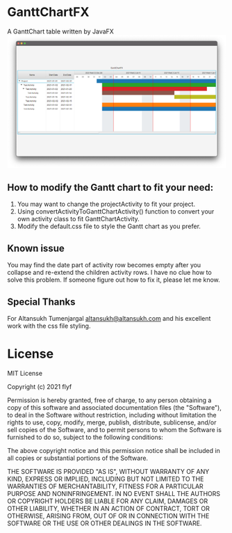 # GanttChartFX
A GanttChart table written by JavaFX
![Gantt chart sample](/img/ganttchart.png)


## How to modify the Gantt chart to fit your need:
1. You may want to change the projectActivity to fit your project.
2. Using convertActivityToGanttChartActivity() function to convert your own activity class to fit GanttChartActivity. 
3. Modify the default.css file to style the Gantt chart as you prefer.


## Known issue
You may find the date part of activity row becomes empty after you collapse and re-extend the children activity rows.
I have no clue how to solve this problem. 
If someone figure out how to fix it, please let me know.


##  Special Thanks
For Altansukh Tumenjargal <altansukh@altansukh.com> and his excellent work with the css file styling.


# License
MIT License

Copyright (c) 2021 flyf

Permission is hereby granted, free of charge, to any person obtaining a copy
of this software and associated documentation files (the "Software"), to deal
in the Software without restriction, including without limitation the rights
to use, copy, modify, merge, publish, distribute, sublicense, and/or sell
copies of the Software, and to permit persons to whom the Software is
furnished to do so, subject to the following conditions:

The above copyright notice and this permission notice shall be included in all
copies or substantial portions of the Software.

THE SOFTWARE IS PROVIDED "AS IS", WITHOUT WARRANTY OF ANY KIND, EXPRESS OR
IMPLIED, INCLUDING BUT NOT LIMITED TO THE WARRANTIES OF MERCHANTABILITY,
FITNESS FOR A PARTICULAR PURPOSE AND NONINFRINGEMENT. IN NO EVENT SHALL THE
AUTHORS OR COPYRIGHT HOLDERS BE LIABLE FOR ANY CLAIM, DAMAGES OR OTHER
LIABILITY, WHETHER IN AN ACTION OF CONTRACT, TORT OR OTHERWISE, ARISING FROM,
OUT OF OR IN CONNECTION WITH THE SOFTWARE OR THE USE OR OTHER DEALINGS IN THE
SOFTWARE.